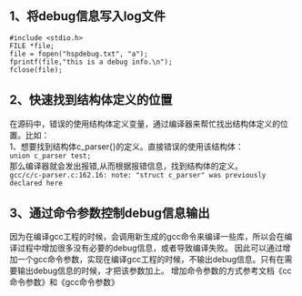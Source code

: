 ## 1、将debug信息写入log文件
```
#include <stdio.h>
FILE *file;
file = fopen("hspdebug.txt", "a");
fprintf(file,"this is a debug info.\n");
fclose(file);
```
## 2、快速找到结构体定义的位置
在源码中，错误的使用结构体定义变量，通过编译器来帮忙找出结构体定义的位置。比如：  
1、想要找到结构体c_parser{}的定义。直接错误的使用该结构体：  
`union c_parser test;`  
那么编译器就会发出报错,从而根据报错信息，找到结构体的定义。  
`gcc/c/c-parser.c:162.16: note: "struct c_parser" was previously declared here`

## 3、通过命令参数控制debug信息输出
因为在编译gcc工程的时候，会调用新生成的gcc命令来编译一些库，所以会在编译过程中增加很多没有必要的debug信息，或者导致编译失败。
因此可以通过增加一个gcc命令参数，实现在编译gcc工程的时候，不输出debug信息。只有在需要输出debug信息的时候，才把该参数加上。
增加命令参数的方式参考文档《cc命令参数》和《gcc命令参数》